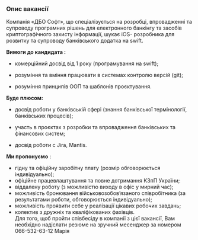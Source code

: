 ### Опис вакансії

Компанія «ДБО Софт», що спеціалізується на розробці, впровадженні та супроводу
програмних рішень для електронного банкінгу та засобів криптографічного
захисту інформації, шукає iOS- розробника для розвитку та супроводу
банківського додатка на swift.

**Вимоги до кандидата :**

  * комерційний досвід від 1 року (програмування на swift);
  * розуміння та вміння працювати в системах контролю версій (git);

  * розуміння принципів ООП та шаблонів проєктування.

**Буде плюсом:**

  * досвід роботи у банківській сфері (знання банківської термінології, банківських процесів);

  * участь в проєктах з розробки та впровадження банківських та фінансових систем;

  * досвід роботи с Jira, Mantis.

**Ми пропонуємо** :

  * гідну та офіційну заробітну плату (розмір обговорюється індивідуально);
  * офіційне працевлаштування та повне дотримання КЗпП України;
  * віддалену роботу (з можливістю виходу в офіс у мирний час);
  * можливість бронювання військовозобовʼязаного співробітника (за результатами роботи, обговорюється індивідуально);
  * можливість проявити себе у реалізації цікавих робочих завдань;
  * колектив з дружніх та кваліфікованих фахівців.   
Для того, щоб пройти співбесіду в компанії з цієї вакансії, Вам необхідно
надіслати резюме на зручний месенджер за номером 066-532-63-12 Марія